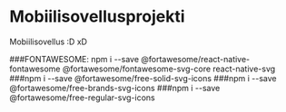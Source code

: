 # Mobiilisovellusprojekti
Mobiilisovellus
:D
xD

###FONTAWESOME: npm i --save @fortawesome/react-native-fontawesome @fortawesome/fontawesome-svg-core react-native-svg
###npm i --save @fortawesome/free-solid-svg-icons
###npm i --save @fortawesome/free-brands-svg-icons
###npm i --save @fortawesome/free-regular-svg-icons

